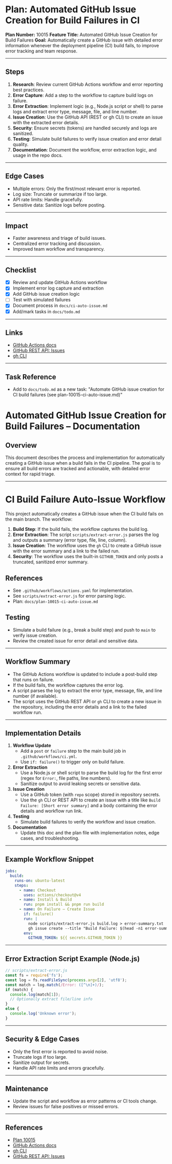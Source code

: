 # Plan: Automated GitHub Issue Creation for Build Failures in CI

**Plan Number:** 10015
**Feature Title:** Automated GitHub Issue Creation for Build Failures
**Goal:**
Automatically create a GitHub issue with detailed error information whenever the deployment pipeline (CI) build fails, to improve error tracking and team response.

---

## Steps
1. **Research**: Review current GitHub Actions workflow and error reporting best practices.
2. **Error Capture**: Add a step to the workflow to capture build logs on failure.
3. **Error Extraction**: Implement logic (e.g., Node.js script or shell) to parse logs and extract error type, message, file, and line number.
4. **Issue Creation**: Use the GitHub API (REST or gh CLI) to create an issue with the extracted error details.
5. **Security**: Ensure secrets (tokens) are handled securely and logs are sanitized.
6. **Testing**: Simulate build failures to verify issue creation and error detail quality.
7. **Documentation**: Document the workflow, error extraction logic, and usage in the repo docs.

---

## Edge Cases
- Multiple errors: Only the first/most relevant error is reported.
- Log size: Truncate or summarize if too large.
- API rate limits: Handle gracefully.
- Sensitive data: Sanitize logs before posting.

---

## Impact
- Faster awareness and triage of build issues.
- Centralized error tracking and discussion.
- Improved team workflow and transparency.

---

## Checklist
- [x] Review and update GitHub Actions workflow
- [x] Implement error log capture and extraction
- [x] Add GitHub issue creation logic
- [ ] Test with simulated failures
- [x] Document process in `docs/ci-auto-issue.md`
- [x] Add/mark tasks in `docs/todo.md`

---

## Links
- [GitHub Actions docs](https://docs.github.com/en/actions)
- [GitHub REST API: Issues](https://docs.github.com/en/rest/issues/issues)
- [gh CLI](https://cli.github.com/manual/gh_issue_create)

---

## Task Reference
- Add to `docs/todo.md` as a new task: "Automate GitHub issue creation for CI build failures (see plan-10015-ci-auto-issue.md)"


# Automated GitHub Issue Creation for Build Failures – Documentation

## Overview
This document describes the process and implementation for automatically creating a GitHub issue when a build fails in the CI pipeline. The goal is to ensure all build errors are tracked and actionable, with detailed error context for rapid triage.

---

# CI Build Failure Auto-Issue Workflow

This project automatically creates a GitHub issue when the CI build fails on the main branch. The workflow:

1. **Build Step**: If the build fails, the workflow captures the build log.
2. **Error Extraction**: The script `scripts/extract-error.js` parses the log and outputs a summary (error type, file, line, column).
3. **Issue Creation**: The workflow uses the `gh` CLI to create a GitHub issue with the error summary and a link to the failed run.
4. **Security**: The workflow uses the built-in `GITHUB_TOKEN` and only posts a truncated, sanitized error summary.

## References
- See `.github/workflows/actions.yaml` for implementation.
- See `scripts/extract-error.js` for error parsing logic.
- Plan: `docs/plan-10015-ci-auto-issue.md`

## Testing
- Simulate a build failure (e.g., break a build step) and push to `main` to verify issue creation.
- Review the created issue for error detail and sensitive data.

---

## Workflow Summary
- The GitHub Actions workflow is updated to include a post-build step that runs on failure.
- If the build fails, the workflow captures the error log.
- A script parses the log to extract the error type, message, file, and line number (if available).
- The script uses the GitHub REST API or `gh` CLI to create a new issue in the repository, including the error details and a link to the failed workflow run.

---

## Implementation Details
1. **Workflow Update**
   - Add a `post` or `failure` step to the main build job in `.github/workflows/ci.yml`.
   - Use `if: failure()` to trigger only on build failure.
2. **Error Extraction**
   - Use a Node.js or shell script to parse the build log for the first error (regex for `Error:`, file paths, line numbers).
   - Sanitize output to avoid leaking secrets or sensitive data.
3. **Issue Creation**
   - Use a GitHub token (with `repo` scope) stored in repository secrets.
   - Use the `gh` CLI or REST API to create an issue with a title like `Build Failure: [Short error summary]` and a body containing the error details and workflow run link.
4. **Testing**
   - Simulate build failures to verify the workflow and issue creation.
5. **Documentation**
   - Update this doc and the plan file with implementation notes, edge cases, and troubleshooting.

---

## Example Workflow Snippet
```yaml
jobs:
  build:
    runs-on: ubuntu-latest
    steps:
      - name: Checkout
        uses: actions/checkout@v4
      - name: Install & Build
        run: pnpm install && pnpm run build
      - name: On Failure – Create Issue
        if: failure()
        run: |
          node scripts/extract-error.js build.log > error-summary.txt
          gh issue create --title "Build Failure: $(head -n1 error-summary.txt)" --body "$(cat error-summary.txt)\nSee run: ${{ github.server_url }}/${{ github.repository }}/actions/runs/${{ github.run_id }}" --label build-failure,automated
        env:
          GITHUB_TOKEN: ${{ secrets.GITHUB_TOKEN }}
```

---

## Error Extraction Script Example (Node.js)
```js
// scripts/extract-error.js
const fs = require('fs');
const log = fs.readFileSync(process.argv[2], 'utf8');
const match = log.match(/Error: ([^\n]+)/);
if (match) {
  console.log(match[1]);
  // Optionally extract file/line info
}
else {
  console.log('Unknown error');
}
```

---

## Security & Edge Cases
- Only the first error is reported to avoid noise.
- Truncate logs if too large.
- Sanitize output for secrets.
- Handle API rate limits and errors gracefully.

---

## Maintenance
- Update the script and workflow as error patterns or CI tools change.
- Review issues for false positives or missed errors.

---

## References
- [Plan 10015](./plan-10015-ci-auto-issue.md)
- [GitHub Actions docs](https://docs.github.com/en/actions)
- [gh CLI](https://cli.github.com/manual/gh_issue_create)
- [GitHub REST API: Issues](https://docs.github.com/en/rest/issues/issues)
